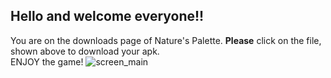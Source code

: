 ## Hello and welcome everyone!!
You are on the downloads page of Nature's Palette.
**Please** click on the file, shown above to download your apk.  
ENJOY the game!  ![screen_main](https://user-images.githubusercontent.com/34511068/202472358-388811bf-19da-4344-b53d-5ba3e46d25ae.png)
